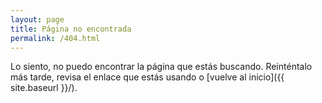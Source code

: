 ```yaml
---
layout: page
title: Página no encontrada
permalink: /404.html
---
```


Lo siento, no puedo encontrar la página que estás buscando. Reinténtalo más tarde, revisa el enlace que estás usando o [vuelve al inicio]({{ site.baseurl }}/).
